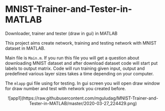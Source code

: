 # MNIST-Trainer-and-Tester-in-MATLAB
Downloader, trainer and tester (draw in gui) in MATLAB

This project aims create network, training and testing network with MNIST dataset in MATLAB. 

Main file is `Main.m`. If you run this file you will get a question about downloading MNIST dataset and after download dataset code will start put labels to output matrix. Code will run training given input, output and predefined various layer sizes takes a time depending on your computer.

The `mlapp` gui file using for testing. In gui screen you will open draw window for draw number and test with network you created before.

<center>![app1](https://raw.githubusercontent.com/mguludag/MNIST-Trainer-and-Tester-in-MATLAB/master/2020-03-27_224429.png)</center>

